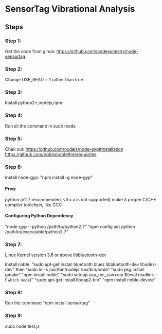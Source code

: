 # SensorTag Vibrational Analysis

## Steps

### Step 1:
Get the code from gihub: https://github.com/sandeepmistry/node-sensortag

### Step 2: 
Change USE_READ = 1 rather than true

### Step 3:
Install python2+,nodejs,npm

### Step 4:
Run all the command in sudo mode

### Step 5:
Chek out:
https://github.com/nodejs/node-gyp#installation
https://github.com/noble/noble#prerequisites

### Step 6:
Install node-gyp: "npm install -g node-gyp"

#### Preq:
python (v2.7 recommended, v3.x.x is not supported)
make
A proper C/C++ compiler toolchain, like GCC
#### Configuring Python Dependency
"node-gyp --python /path/to/python2.7"
"npm config set python /path/to/executable/python2.7"

### Step 7:

Linux
Kernel version 3.6 or above
libbluetooth-dev

Install noble: "sudo apt-get install bluetooth bluez libbluetooth-dev libudev-dev"
then "sudo ln -s /usr/bin/nodejs /usr/bin/node"
"sudo pkg install gmake"
"npm install noble"
"sudo setcap cap_net_raw+eip $(eval readlink -f `which node`)"
"sudo apt-get install libcap2-bin"
"npm install noble-device"

### Step 8:
Run the command "npm install sensortag"

### Step 9:
sudo node test.js

